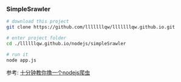 ### SimpleSrawler
```bash
# download this project
git clone https://github.com/lllllllqw/lllllllqw.github.io.git

# enter project folder
cd ./llllllqw.github.io/nodejs/simpleSrawler

# run it
node app.js
```

参考: [十分钟教你撸一个nodejs爬虫](https://segmentfault.com/a/1190000009542336)